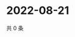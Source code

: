 # 2022-08-21

共 0 条

<!-- BEGIN WEIBO -->
<!-- 最后更新时间 Sun Aug 21 2022 02:00:51 GMT+0800 (China Standard Time) -->

<!-- END WEIBO -->
